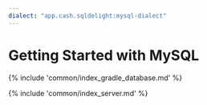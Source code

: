 ```yaml
---
dialect: "app.cash.sqldelight:mysql-dialect"
---
```

# Getting Started with MySQL

{% include 'common/index_gradle_database.md' %}

{% include 'common/index_server.md' %}